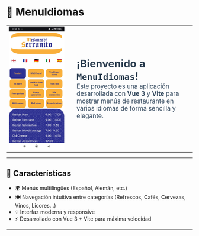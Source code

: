 # 📱 MenuIdiomas

<table>
  <tr>
    <td style="vertical-align: top; width: 160px;">
      <img src="img/Foto-movil.jpeg" alt="imagen en móvil" width="150"/>
    </td>
    <td style="vertical-align: middle; padding-left: 16px;">
      <span style="font-size: 2em; font-weight: bold; color: #2c3e50;">
        ¡Bienvenido a <code>MenuIdiomas</code>!
      </span><br>
      <span style="font-size: 1.2em; color: #34495e;">
        Este proyecto es una aplicación desarrollada con <b>Vue 3</b> y <b>Vite</b> para mostrar menús de restaurante en varios idiomas de forma sencilla y elegante.
      </span>
    </td>
  </tr>
</table>

---

## 🚀 Características

- 🌍 Menús multilingües (Español, Alemán, etc.)
- 🍽️ Navegación intuitiva entre categorías (Refrescos, Cafés, Cervezas, Vinos, Licores...)
- 💡 Interfaz moderna y responsive
- ⚡️ Desarrollado con Vue 3 + Vite para máxima velocidad

---
